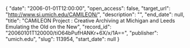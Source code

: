 {
  "date": "2006-01-01T12:00:00", 
  "open_access": false, 
  "target_url": "http://www.si.umich.edu/CAMILEON/", 
  "description": "", 
  "end_date": null, 
  "title": "CAMiLEON Project : Creative Archiving at Michigan and Leeds Emulating the Old on the New", 
  "record_id": "20060101T120000/tiO64bPufHANKr+6X/x/1A==", 
  "publisher": "umich.edu", 
  "slug": 113954, 
  "start_date": null
}

